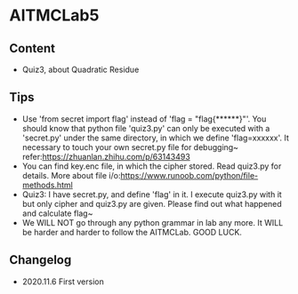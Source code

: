 # AITMCLab5

## Content

* Quiz3, about Quadratic Residue

## Tips

* Use 'from secret import flag' instead of 'flag = "flag{\*\*\*\*\*\*}"'. You should know that python file 'quiz3.py' can only be executed with a 'secret.py' under the same directory, in which we define 'flag=xxxxxx'. It necessary to touch your own secret.py file for debugging~ refer:https://zhuanlan.zhihu.com/p/63143493
* You can find key.enc file, in which the cipher stored. Read quiz3.py for details. More about file i/o:https://www.runoob.com/python/file-methods.html
* Quiz3: I have secret.py, and define 'flag' in it. I execute quiz3.py with it but only cipher and quiz3.py are given. Please find out what happened and calculate flag~
* We WILL NOT go through any python grammar in lab any more. It WILL be harder and harder to follow the AITMCLab. GOOD LUCK.

## Changelog

* 2020.11.6 First version